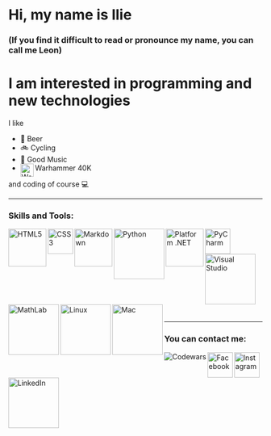# Hi, my name is Ilie
### (If you find it difficult to read or pronounce my name, you can call me Leon)
# I am interested in programming and new technologies

I like
- :beer:  Beer
- :bike:  Cycling
- :metal:  Good Music
- <img align="left" alt="Warhammer 40K" width="26px" src="https://64.media.tumblr.com/e32a3aa58a4d127fed382ed067a94dc0/tumblr_p9l3qvZcgD1tdqkuno1_1280.pnj" />Warhammer 40K

and coding of course :computer:

---

### Skills and Tools:
<img align="left" alt="HTML5" width="75px" src="https://www.mymac.com/wp-content/uploads/2019/05/logo-2582748_960_720.png">
<img align="left" alt="CSS3" width="50px" src="https://upload.wikimedia.org/wikipedia/commons/thumb/d/d5/CSS3_logo_and_wordmark.svg/1452px-CSS3_logo_and_wordmark.svg.png">
<img align="left" alt="Markdown" width="75px" src="https://upload.wikimedia.org/wikipedia/commons/thumb/4/48/Markdown-mark.svg/1200px-Markdown-mark.svg.png">
<img align="left" alt="Python" width="100px" src="https://logos-world.net/wp-content/uploads/2021/10/Python-Symbol.png">
<img align="left" alt="Platform .NET" width="75px" src="https://upload.wikimedia.org/wikipedia/commons/thumb/a/a3/.NET_Logo.svg/800px-.NET_Logo.svg.png">
<img align="left" alt="PyCharm" width="50px" src="https://upload.wikimedia.org/wikipedia/commons/1/1d/PyCharm_Icon.svg">
<img align="left" alt="Visual Studio" width="100px" src="https://devblogs.microsoft.com/visualstudio/wp-content/uploads/sites/4/2020/04/devblog-brand-visualstudiowin2019.png">
<img align="left" alt="MathLab" width="100px" src="https://www.celt.iastate.edu/wp-content/uploads/2021/05/MATLAB-logo.png">
<img align="left" alt="Linux" width="100px" src="https://multimedia.emkt.respondeai.com.br/respai-GXfnk/photos/6f0f5d8b-caba-4fbb-828f-c4ebc496eafa.png">
<img align="left" alt="Mac" width="100px" src="https://brandlogos.net/wp-content/uploads/2013/04/mac-os-vector-logo.png">

<br />
<br />
<br />
<br />
<br />
<br />
<br />
<br />
<br />
<br />

---

### You can contact me:
<img align="left" alt="Codewars" src="https://www.codewars.com/users/Cojocaru-Ilie/badges/large" />
<a href="https://www.facebook.com/ilie.cojocaru.777"><img align="left" alt="Facebook" width="50px" src="https://www.facebook.com/images/fb_icon_325x325.png" /></a>
<a href="https://www.instagram.com/ilie.cojocaru.777"><img align="left" alt="Instagram" width="50px" src="https://upload.wikimedia.org/wikipedia/commons/thumb/e/e7/Instagram_logo_2016.svg/768px-Instagram_logo_2016.svg.png" /></a>
<a href="https://www.linkedin.com/in/ilie-c-7b6935142"><img align="left" alt="LinkedIn" width="100px" src="https://logos-world.net/wp-content/uploads/2020/04/Linkedin-Logo-2011-2019.png" /></a>
